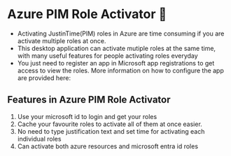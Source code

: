 # Azure PIM Role Activator 🔑

* Activating JustinTime(PIM) roles in Azure are time consuming if you are activate multiple roles at once.
* This desktop application can activate mutiple roles at the same time, with many useful features for people activating roles everyday
* You just need to register an app in Microsoft app registrations to get access to view the roles. More information on how to configure the app are provided here:

## Features in Azure PIM Role Activator

1. Use your microsoft id to login and get your roles
2. Cache your favourite roles to activate all of them at once easier.
3. No need to type justification text and set time for activating each individual roles
4. Can activate both azure resources and microsoft entra id roles
